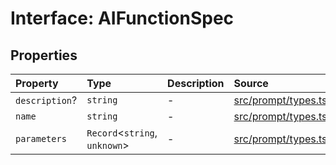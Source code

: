 # Interface: AIFunctionSpec

## Properties

| Property | Type | Description | Source |
| :------ | :------ | :------ | :------ |
| `description`? | `string` | - | [src/prompt/types.ts:55](https://github.com/dexaai/llm-tools/blob/f300435/src/prompt/types.ts#L55) |
| `name` | `string` | - | [src/prompt/types.ts:54](https://github.com/dexaai/llm-tools/blob/f300435/src/prompt/types.ts#L54) |
| `parameters` | `Record`\<`string`, `unknown`\> | - | [src/prompt/types.ts:56](https://github.com/dexaai/llm-tools/blob/f300435/src/prompt/types.ts#L56) |

